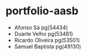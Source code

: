 # portfolio-aasb

- Afonso Sá pg(54434)
- Duarte Velho pg(53481)
- Ricardo Oliveira pg(53501)
- Samuel Baptista pg(49130)

